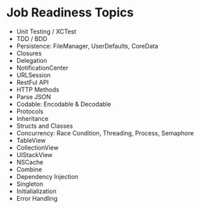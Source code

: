 # Job Readiness Topics 

* Unit Testing / XCTest
* TDD / BDD
* Persistence: FileManager, UserDefaults, CoreData
* Closures
* Delegation
* NotificationCenter
* URLSession
* RestFul API
* HTTP Methods
* Parse JSON
* Codable: Encodable & Decodable
* Protocols
* Inheritance
* Structs and Classes
* Concurrency: Race Condition, Threading, Process, Semaphore
* TableView
* CollectionView
* UIStackView
* NSCache
* Combine
* Dependency Injection
* Singleton
* Initialialization
* Error Handling
